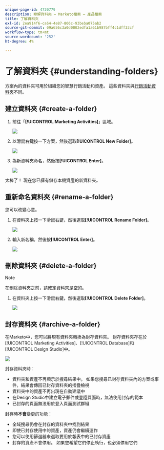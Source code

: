 ```yaml
---
unique-page-id: 4720779
description: 瞭解資料夾 — Marketo檔案 — 產品檔案
title: 了解資料夾
exl-id: 2ea914f6-ca64-4e87-806c-93beba075ab2
source-git-commit: 09a656c3a0d0002edfa1a61b987bff4c1dff33cf
workflow-type: tm+mt
source-wordcount: '252'
ht-degree: 4%

---
```


# 了解資料夾 {#understanding-folders}

方案內的資料夾可用於組織您的智慧行銷活動和資產。 這些資料夾與[行銷活動資料夾](/help/marketo/product-docs/core-marketo-concepts/miscellaneous/create-new-campaign-folder.md)不同。

## 建立資料夾 {#create-a-folder}

1. 前往「**[!UICONTROL Marketing Activities]**」區域。

   ![](assets/ma.png)

1. 以滑鼠右鍵按一下方案，然後選取&#x200B;**[!UICONTROL New Folder]**。

   ![](assets/image2015-4-20-18-3a45-3a14.png)

1. 為新資料夾命名，然後按&#x200B;**[!UICONTROL Enter]**。

   ![](assets/image2015-4-20-18-3a46-3a57.png)

太棒了！ 現在您已擁有儲存本機資產的新資料夾。

## 重新命名資料夾 {#rename-a-folder}

您可以改變心意。

1. 在資料夾上按一下滑鼠右鍵，然後選取&#x200B;**[!UICONTROL Rename Folder]**。

   ![](assets/image2015-4-20-18-3a49-3a10.png)

1. 輸入新名稱，然後按&#x200B;**[!UICONTROL Enter]**。

   ![](assets/image2015-4-20-18-3a52-3a30.png)

## 刪除資料夾 {#delete-a-folder}

>[!NOTE]
>
>在刪除資料夾之前，請確定資料夾是空的。

1. 在資料夾上按一下滑鼠右鍵，然後選取&#x200B;**[!UICONTROL Delete Folder]**。

   ![](assets/image2015-4-20-18-3a55-3a51.png)

## 封存資料夾 {#archive-a-folder}

在Marketo中，您可以將現有資料夾轉換為封存資料夾。 封存資料夾存在於[!UICONTROL Marketing Activities]、[!UICONTROL Database]和[!UICONTROL Design Studio]中。

![](assets/image2015-4-20-19-3a3-3a46.png)

封存資料夾時：

* 資料夾和資產不再顯示於搜尋結果中。 如果您搜尋已封存資料夾內的方案或事件，結果會傳回已封存資料夾的摺疊檢視
* 資料夾中的資產不再出現在自動建議中
* 在Design Studio中建立電子郵件或登陸頁面時，無法使用封存的範本
* 已封存的頁面無法用於登入頁面測試群組

封存時&#x200B;**不會**&#x200B;變更的功能：

* 全域搜尋仍會在封存的資料夾中找到結果
* 即使已封存使用中的資產，資產仍會繼續運作
* 您可以使用篩選器來選取要用於報表中的已封存資產
* 封存的資產不會停用。 如果您希望它們停止執行，也必須停用它們
